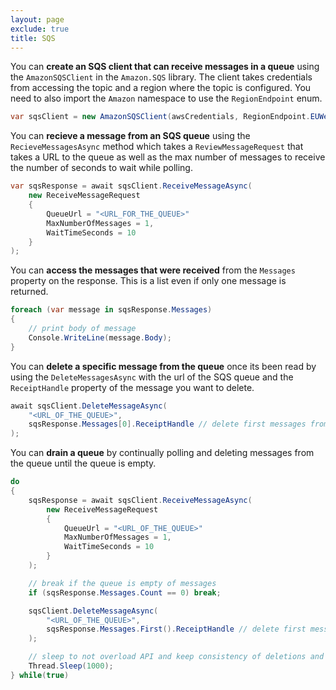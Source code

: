 ```yaml
---
layout: page
exclude: true
title: SQS
---
```


You can **create an SQS client that can receive messages in a queue** using the `AmazonSQSClient` in the `Amazon.SQS` library. The client takes credentials from accessing the topic and a region where the topic is configured. You need to also import the `Amazon` namespace to use the `RegionEndpoint` enum.
```csharp
var sqsClient = new AmazonSQSClient(awsCredentials, RegionEndpoint.EUWest1);
```

You can **recieve a message from an SQS queue** using the `RecieveMessagesAsync` method which takes a `ReviewMessageRequest` that takes a URL to the queue as well as the max number of messages to receive the number of seconds to wait while polling.
```csharp
var sqsResponse = await sqsClient.ReceiveMessageAsync(
    new ReceiveMessageRequest
    {
        QueueUrl = "<URL_FOR_THE_QUEUE>"
        MaxNumberOfMessages = 1,
        WaitTimeSeconds = 10
    }
);
```

You can **access the messages that were received** from the `Messages` property on the response. This is a list even if only one message is returned.
```csharp
foreach (var message in sqsResponse.Messages)
{
    // print body of message
    Console.WriteLine(message.Body);
}
```

You can **delete a specific message from the queue** once its been read by using the `DeleteMessagesAsync` with the url of the SQS queue and the `ReceiptHandle` property of the message you want to delete.
```csharp
await sqsClient.DeleteMessageAsync(
    "<URL_OF_THE_QUEUE>",
    sqsResponse.Messages[0].ReceiptHandle // delete first messages from those polled
);
```

You can **drain a queue** by continually polling and deleting messages from the queue until the queue is empty.
```csharp
do
{
    sqsResponse = await sqsClient.ReceiveMessageAsync(
        new ReceiveMessageRequest
        {
            QueueUrl = "<URL_OF_THE_QUEUE>"
            MaxNumberOfMessages = 1,
            WaitTimeSeconds = 10
        }
    );

    // break if the queue is empty of messages
    if (sqsResponse.Messages.Count == 0) break;

    sqsClient.DeleteMessageAsync(
        "<URL_OF_THE_QUEUE>",
        sqsResponse.Messages.First().ReceiptHandle // delete first messages from those polled
    );

    // sleep to not overload API and keep consistency of deletions and access to queue
    Thread.Sleep(1000);
} while(true)
```